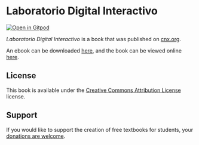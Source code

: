 # Laboratorio Digital Interactivo

[![Open in Gitpod](https://gitpod.io/button/open-in-gitpod.svg)](https://gitpod.io/from-referrer/)

_Laboratorio Digital Interactivo_ is a book that was published on [cnx.org](https://cnx.org/).

An ebook can be downloaded [here](https://github.com/cnx-user-books/cnxbook-laboratorio-digital-interactivo/releases/latest), and the book can be viewed online [here](https://github.com/cnx-user-books/cnxbook-laboratorio-digital-interactivo/releases/latest).

## License
This book is available under the [Creative Commons Attribution License](./LICENSE) license.

## Support
If you would like to support the creation of free textbooks for students, your [donations are welcome](https://riceconnect.rice.edu/donation/support-openstax-banner).
